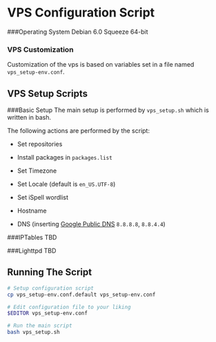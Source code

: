 VPS Configuration Script
========================

###Operating System
Debian 6.0 Squeeze 64-bit

### VPS Customization
Customization of the vps is based on variables set in a file named `vps_setup-env.conf`.


VPS Setup Scripts
-----------------

###Basic Setup
The main setup is performed by `vps_setup.sh` which is written in bash. 


The following actions are performed by the script:

+ Set repositories

+ Install packages in `packages.list`

+ Set Timezone

+ Set Locale (default is `en_US.UTF-8`)

+ Set iSpell wordlist

+ Hostname

+ DNS (inserting [Google Public DNS](https://developers.google.com/speed/public-dns/) `8.8.8.8`, `8.8.4.4`)

###IPTables
TBD

###Lighttpd
TBD


Running The Script
------------------
```bash
# Setup configuration script
cp vps_setup-env.conf.default vps_setup-env.conf

# Edit configuration file to your liking
$EDITOR vps_setup-env.conf

# Run the main script
bash vps_setup.sh
```
